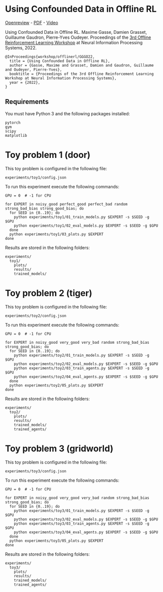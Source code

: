 # Using Confounded Data in Offline RL

[Openreview](https://openreview.net/forum?id=NGLwjQj4TY) -
[PDF](https://openreview.net/pdf?id=NGLwjQj4TY) -
[Video](https://youtu.be/dHEY_0PgT98)

Using Confounded Data in Offline RL. Maxime Gasse, Damien Grasset, Guillaume Gaudron, Pierre-Yves Oudeyer. Proceedings of the [3rd Offline Reinforcement Learning Workshop](https://offline-rl-neurips.github.io/2022/papers.html) at Neural Information Processing Systems, 2022.

```
@InProceedings{workshop/offlinerl/GGGO22,
  title = {Using Confounded Data in Offline RL},
  author = {Gasse, Maxime and Grasset, Damien and Gaudron, Guillaume and Oudeyer, Pierre-Yves},
  booktitle = {Proceedings of the 3rd Offline Reinforcement Learning Workshop at Neural Information Processing Systems},
  year = {2022},
}
```

## Requirements

You must have Python 3 and the following packages installed:
```
pytorch
gym
scipy
matplotlib
```

# Toy problem 1 (door)

This toy problem is configured in the following file:
```
experiments/toy1/config.json
```

To run this experiment execute the following commands:
```shell
GPU = 0  # -1 for CPU

for EXPERT in noisy_good perfect_good perfect_bad random strong_bad_bias strong_good_bias; do
  for SEED in {0..19}; do
    python experiments/toy1/01_train_models.py $EXPERT -s $SEED -g $GPU
    python experiments/toy1/02_eval_models.py $EXPERT -s $SEED -g $GPU
  done
  python experiments/toy1/03_plots.py $EXPERT
done
```

Results are stored in the following folders:
```
experiments/
  toy1/
    plots/
    results/
    trained_models/
```

# Toy problem 2 (tiger)

This toy problem is configured in the following file:
```
experiments/toy2/config.json
```

To run this experiment execute the following commands:
```shell
GPU = 0  # -1 for CPU

for EXPERT in noisy_good very_good very_bad random strong_bad_bias strong_good_bias; do
  for SEED in {0..19}; do
    python experiments/toy2/01_train_models.py $EXPERT -s $SEED -g $GPU
    python experiments/toy2/02_eval_models.py $EXPERT -s $SEED -g $GPU
    python experiments/toy2/03_train_agents.py $EXPERT -s $SEED -g $GPU
    python experiments/toy2/04_eval_agents.py $EXPERT -s $SEED -g $GPU
  done
  python experiments/toy2/05_plots.py $EXPERT
done
```

Results are stored in the following folders:
```
experiments/
  toy2/
    plots/
    results/
    trained_models/
    trained_agents/
```

# Toy problem 3 (gridworld)

This toy problem is configured in the following file:
```
experiments/toy3/config.json
```

To run this experiment execute the following commands:
```shell
GPU = 0  # -1 for CPU

for EXPERT in noisy_good very_good very_bad random strong_bad_bias strong_good_bias; do
  for SEED in {0..19}; do
    python experiments/toy3/01_train_models.py $EXPERT -s $SEED -g $GPU
    python experiments/toy3/02_eval_models.py $EXPERT -s $SEED -g $GPU
    python experiments/toy3/03_train_agents.py $EXPERT -s $SEED -g $GPU
    python experiments/toy3/04_eval_agents.py $EXPERT -s $SEED -g $GPU
  done
  python experiments/toy3/05_plots.py $EXPERT
done
```

Results are stored in the following folders:
```
experiments/
  toy3/
    plots/
    results/
    trained_models/
    trained_agents/
```
